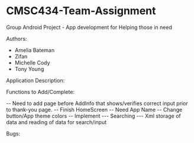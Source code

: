 # CMSC434-Team-Assignment
Group Android Project - App development for Helping those in need

Authors:
- Amelia Bateman
- Zifan
- Michelle Cody
- Tony Young

Application Description:





Functions to Add/Complete:

-- Need to add page before AddInfo that shows/verifies correct input prior to thank-you page.
-- Finish HomeScreen
-- Need App Name
-- Change button/App theme colors
-- Implement 
--- Searching
--- Xml storage of data and reading of data for search/input



Bugs:
